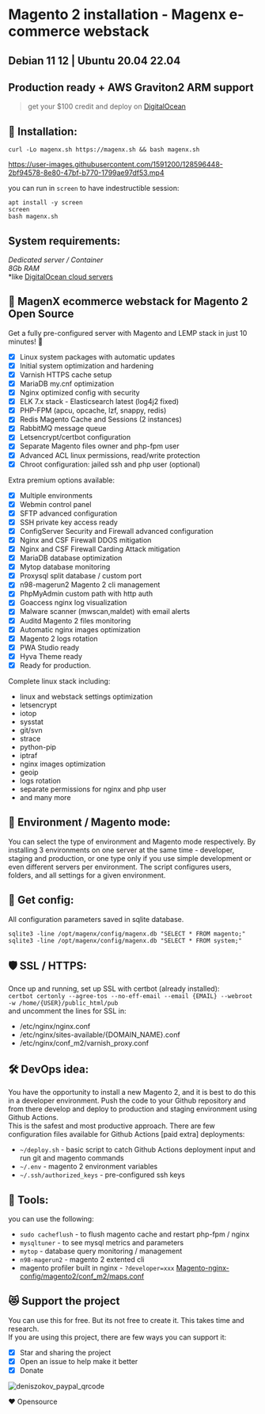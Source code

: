 # Magento 2 installation - Magenx e-commerce webstack  
## Debian 11 12 | Ubuntu 20.04 22.04

## Production ready + AWS Graviton2 ARM support

> get your $100 credit and deploy on [DigitalOcean](https://m.do.co/c/ccc5d115377f)

## :rocket: Installation:  

```
curl -Lo magenx.sh https://magenx.sh && bash magenx.sh
```  
https://user-images.githubusercontent.com/1591200/128596448-2bf94578-8e80-47bf-b770-1799ae97df53.mp4  
  
you can run in `screen` to have indestructible session:

```
apt install -y screen
screen
bash magenx.sh
```
  
## System requirements:
*Dedicated server / Container*  
*8Gb RAM*  
*like [DigitalOcean cloud servers](https://m.do.co/c/ccc5d115377f)  
   
   
## 💾 MagenX ecommerce webstack for Magento 2 Open Source  
Get a fully pre-configured server with Magento and LEMP stack in just 10 minutes! 🚀 

- [x] Linux system packages with automatic updates
- [x] Initial system optimization and hardening
- [x] Varnish HTTPS cache setup
- [x] MariaDB my.cnf optimization
- [x] Nginx optimized config with security
- [x] ELK 7.x stack - Elasticsearch latest (log4j2 fixed)
- [x] PHP-FPM (apcu, opcache, lzf, snappy, redis)
- [x] Redis Magento Cache and Sessions (2 instances)
- [x] RabbitMQ message queue
- [x] Letsencrypt/certbot configuration
- [x] Separate Magento files owner and php-fpm user
- [x] Advanced ACL linux permissions, read/write protection
- [x] Chroot configuration: jailed ssh and php user (optional)
  
Extra premium options available:  
  
- [x] Multiple environments
- [x] Webmin control panel
- [x] SFTP advanced configuration
- [x] SSH private key access ready
- [x] ConfigServer Security and Firewall advanced configuration
- [x] Nginx and CSF Firewall DDOS mitigation
- [x] Nginx and CSF Firewall Carding Attack mitigation
- [x] MariaDB database optimization
- [x] Mytop database monitoring
- [x] Proxysql split database / custom port
- [x] n98-magerun2 Magento 2 cli management
- [x] PhpMyAdmin custom path with http auth
- [x] Goaccess nginx log visualization
- [x] Malware scanner (mwscan,maldet) with email alerts
- [x] Auditd Magento 2 files monitoring
- [x] Automatic nginx images optimization
- [x] Magento 2 logs rotation
- [x] PWA Studio ready
- [x] Hyva Theme ready
- [x] Ready for production.

Complete linux stack including:  
- linux and webstack settings optimization
- letsencrypt
- iotop
- sysstat
- git/svn
- strace
- python-pip
- iptraf
- nginx images optimization
- geoip
- logs rotation
- separate permissions for nginx and php user
- and many more
  
  
## 🔡 Environment / Magento mode:  
You can select the type of environment and Magento mode respectively. By installing 3 environments on one server at the same time - developer, staging and production, or one type only if you use simple development or even different servers per environment. The script configures users, folders, and all settings for a given environment.
  
  
## 📄 Get config:  
All configuration parameters saved in sqlite database.
```
sqlite3 -line /opt/magenx/config/magenx.db "SELECT * FROM magento;"
sqlite3 -line /opt/magenx/config/magenx.db "SELECT * FROM system;"
```
  
## 🛡️ SSL / HTTPS:
Once up and running, set up SSL with certbot (already installed):  
`certbot certonly --agree-tos --no-eff-email --email {EMAIL} --webroot -w /home/{USER}/public_html/pub`  
and uncomment the lines for SSL in:  
- /etc/nginx/nginx.conf
- /etc/nginx/sites-available/{DOMAIN_NAME}.conf
- /etc/nginx/conf_m2/varnish_proxy.conf

  
## :hammer_and_wrench: DevOps idea:
You have the opportunity to install a new Magento 2, and it is best to do this in a developer environment. Push the code to your Github repository and from there develop and deploy to production and staging environment using Github Actions.  
This is the safest and most productive approach.
There are few configuration files available for Github Actions [paid extra] deployments: 
 - `~/deploy.sh` - basic script to catch Github Actions deployment input and run git and magento commands
 - `~/.env` - magento 2 environment variables
 - `~/.ssh/authorized_keys` - pre-configured ssh keys

  
## 🧰 Tools:
you can use the following:
- `sudo cacheflush` - to flush magento cache and restart php-fpm / nginx
- `mysqltuner` - to see mysql metrics and parameters
- `mytop` - database query monitoring / management
- `n98-magerun2` - magento 2 extented cli
- magento profiler built in nginx - `?developer=xxx`  <a href="https://github.com/magenx/Magento-nginx-config/blob/99b531d847fd8d3b232adcfc11e79b6bc952a6db/magento2/conf_m2/maps.conf#L24">Magento-nginx-config/magento2/conf_m2/maps.conf</a>

  
  
## 😻 Support the project  
You can use this for free. But its not free to create it. This takes time and research.  
If you are using this project, there are few ways you can support it:
- [x] Star and sharing the project
- [x] Open an issue to help make it better
- [x] Donate  
 
![deniszokov_paypal_qrcode](https://github.com/magenx/Magento-2-aws-cluster-terraform/assets/1591200/3175c8a5-7786-4056-87c0-b4e0727f4ede)  
  
❤️ Opensource  
